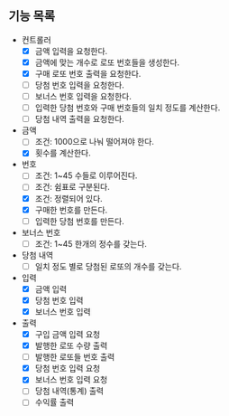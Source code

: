 ## 기능 목록
- 컨트롤러
    - [X] 금액 입력을 요청한다.
    - [X] 금액에 맞는 개수로 로또 번호들을 생성한다.
    - [X] 구매 로또 번호 출력을 요청한다.
    - [ ] 당첨 번호 입력을 요청한다.
    - [ ] 보너스 번호 입력을 요청한다.
    - [ ] 입력한 당첨 번호와 구매 번호들의 일치 정도를 계산한다.
    - [ ] 당첨 내역 출력을 요청한다.
- 금액
    - [ ] 조건: 1000으로 나눠 떨어져야 한다.
    - [X] 횟수를 계산한다.
- 번호
    - [ ] 조건: 1~45 수들로 이루어진다.
    - [ ] 조건: 쉼표로 구분된다.
    - [X] 조건: 정렬되어 있다.
    - [X] 구매한 번호를 만든다.
    - [ ] 입력한 당첨 번호를 만든다.
- 보너스 번호
    - [ ] 조건: 1~45 한개의 정수를 갖는다.
- 당첨 내역
    - [ ] 일치 정도 별로 당첨된 로또의 개수를 갖는다.
- 입력
    - [X] 금액 입력
    - [X] 당첨 번호 입력
    - [X] 보너스 번호 입력
- 출력
    - [X] 구입 금액 입력 요청
    - [X] 발행한 로또 수량 출력
    - [ ] 발행한 로또들 번호 출력
    - [X] 당첨 번호 입력 요청
    - [X] 보너스 번호 입력 요청
    - [ ] 당첨 내역(통계) 출력
    - [ ] 수익률 출력